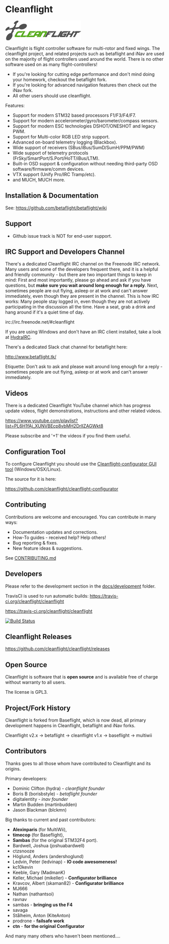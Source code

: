 # Cleanflight

![Cleanflight](docs/assets/cleanflight/cleanflight-logo-light-wide-1-240px.jpg)

Cleanflight is flight controller software for multi-rotor and fixed wings.  The cleanflight project, and related projects such as betaflight and iNav are
used on the majority of flight controllers used around the world.  There is no other software used on as many flight-controllers!

* If you're looking for cutting edge performance and don't mind doing your homework, checkout the betaflight fork.
* If you're looking for advanced navigation features then check out the iNav fork.
* All other users should use cleanflight.

Features:

* Support for modern STM32 based processors F1/F3/F4/F7.
* Support for modern accelerometer/gyro/barometer/compass sensors.
* Support for modern ESC technologies DSHOT/ONESHOT and legacy PWM.
* Support for Multi-color RGB LED strip support.
* Advanced on-board telemetry logging (Blackbox).
* Wide support of receivers (SBus/iBus/SumD/SumH/PPM/PWM)
* Wide support of telemetry protocols (FrSky/SmartPort/S.Port/HoTT/iBus/LTM).
* Built-in OSD support & configuration without needing third-party OSD software/firmware/comm devices.
* VTX support (Unify Pro/IRC Tramp/etc).
* and MUCH, MUCH more.

## Installation & Documentation

See: https://github.com/betaflight/betaflight/wiki 

## Support

* Github issue track is NOT for end-user support.

## IRC Support and Developers Channel

There's a dedicated Cleanflight IRC channel on the Freenode IRC network. Many users and some of the developers frequent there, and it is a helpful and friendly community - but there are two important things to keep in mind: First and most importantly, please go ahead and ask if you have questions, but **make sure you wait around long enough for a reply**. Next, sometimes people are out flying, asleep or at work and can't answer immediately, even though they are present in the channel. This is how IRC works: Many people stay logged in, even though they are not actively participating in the discussion all the time. Have a seat, grab a drink and hang around if it's a quiet time of day.

irc://irc.freenode.net/#cleanflight

If you are using Windows and don't have an IRC client installed, take a look at [HydraIRC](http://hydrairc.com/).

There's a dedicated Slack chat channel for betaflight here:

http://www.betaflight.tk/

Etiquette: Don't ask to ask and please wait around long enough for a reply - sometimes people are out flying, asleep or at work and can't answer immediately.

## Videos

There is a dedicated Cleanflight YouTube channel which has progress update videos, flight demonstrations, instructions and other related videos.

https://www.youtube.com/playlist?list=PL6H1fAj_XUNVBEcp8vbMH2DrllZAGWkt8

Please subscribe and '+1' the videos if you find them useful.

## Configuration Tool

To configure Cleanflight you should use the [Cleanflight-configurator GUI tool](https://chrome.google.com/webstore/detail/cleanflight-configurator/enacoimjcgeinfnnnpajinjgmkahmfgb
) (Windows/OSX/Linux).

The source for it is here:

https://github.com/cleanflight/cleanflight-configurator

## Contributing

Contributions are welcome and encouraged.  You can contribute in many ways:

* Documentation updates and corrections.
* How-To guides - received help? Help others!
* Bug reporting & fixes.
* New feature ideas & suggestions.

See [CONTRIBUTING.md](CONTRIBUTING.md)

## Developers

Please refer to the development section in the [docs/development](https://github.com/cleanflight/cleanflight/tree/master/docs/development) folder.

TravisCI is used to run automatic builds: https://travis-ci.org/cleanflight/cleanflight

https://travis-ci.org/cleanflight/cleanflight

[![Build Status](https://travis-ci.org/cleanflight/cleanflight.svg?branch=master)](https://travis-ci.org/cleanflight/cleanflight)

## Cleanflight Releases
https://github.com/cleanflight/cleanflight/releases

## Open Source

Cleanflight is software that is **open source** and is available free of charge without warranty to all users.

The license is GPL3.

## Project/Fork History

Cleanflight is forked from Baseflight, which is now dead, all primary development happens in Cleanflight, betaflight and iNav forks.

Cleanflight v2.x -> betaflight -> cleanflight v1.x -> baseflight -> multiwii

## Contributors

Thanks goes to all those whom have contributed to Cleanflight and its origins.

Primary developers:
* Dominic Clifton (hydra) - *cleanflight founder*
* Boris B (borisbstyle) - *betaflight founder*
* digitalentity - *inav founder*
* Martin Budden (martinbudden)
* Jason Blackman (blckmn)

Big thanks to current and past contributors:
* **Alexinparis** (for MultiWii),
* **timecop** (for Baseflight),
* **Sambas** (for the original STM32F4 port).
* Bardwell, Joshua (joshuabardwell)
* ctzsnooze
* Höglund, Anders (andershoglund) 
* Ledvin, Peter (ledvinap) - **IO code awesomeness!**
* kc10kevin
* Keeble, Gary (MadmanK)
* Keller, Michael (mikeller) - **Configurator brilliance**
* Kravcov, Albert (skaman82) - **Configurator brilliance**
* MJ666
* Nathan (nathantsoi)
* ravnav
* sambas - **bringing us the F4**
* savaga
* Stålheim, Anton (KiteAnton)
* prodrone - **failsafe work**
* **ctn** - **for the original Configurator**

And many many others who haven't been mentioned....

